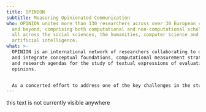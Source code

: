 ```yaml
---
title: OPINION
subtitle: Measuring Opinionated Communication
who: OPINION unites more than 130 researchers across over 30 European countries
  and beyond, comprising both computational and non-computational scholars from
  all across the social sciences, the humanities, computer science and
  artificial intelligence.
what: >-
  OPINION is an international network of researchers collaborating to develop
  and integrate conceptual foundations, computational measurement strategies,
  and research agendas for the study of textual expressions of evaluative
  opinions.


  As a concerted effort to address one of the key challenges in the study of digital textual data, OPINION advances a transdisciplinary, multilingual, culturally sensitive, and collaborative approach to studying opinionated communication.
---
```

this text is not currently visible anywhere